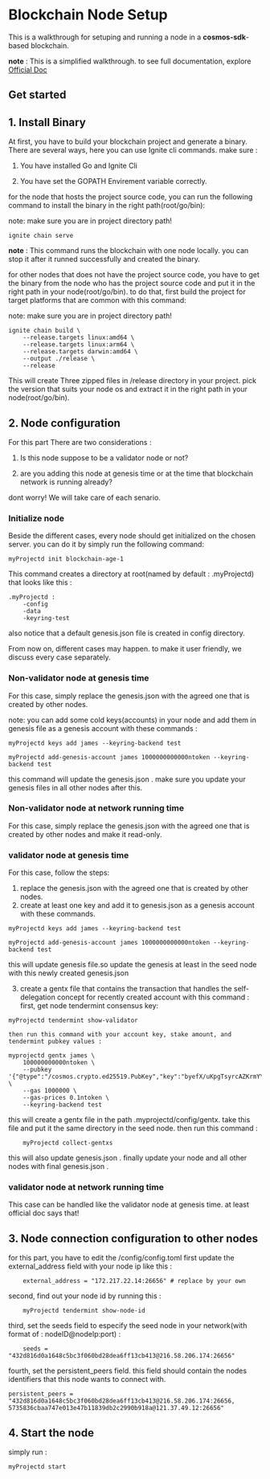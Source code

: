# Blockchain Node Setup
This is a walkthrough for setuping and running a node in a **cosmos-sdk**-based blockchain.

**note** : This is a simplified walkthrough. to see full documentation, explore [Official Doc](https://tutorials.cosmos.network/tutorials/9-path-to-prod/#)

## Get started




## 1. Install Binary
At first, you have to build your blockchain project and generate a binary. There are several ways, here you can use Ignite cli commands. make sure :


1. You have installed Go and Ignite Cli 

2. You have set the GOPATH Envirement variable correctly.


for the node that hosts the project source code, you can run the following command to install the binary in the right path(root/go/bin):

note: make sure you are in project directory path!

```
ignite chain serve
```
**note** : This command runs the blockchain with one node locally. you can stop it after it runned successfully and created the binary.

for other nodes that does not have the project source code, you have to get the binary from the node who has the project source code and put it in the right path in your node(root/go/bin).
to do that, first build the project for target platforms that are common with this command:

note: make sure you are in project directory path!

```
ignite chain build \
    --release.targets linux:amd64 \
    --release.targets linux:arm64 \
    --release.targets darwin:amd64 \
    --output ./release \
    --release
```

This will create Three zipped files in /release directory in your project. pick the version that suits your node os and extract it in the right path in your node(root/go/bin).


## 2. Node configuration
For this part There are two considerations :

1.  Is this node suppose to be a validator node or not?

2.  are you adding this node at genesis time or at the time that blockchain network is running already?

dont worry! We will take care of each senario.

### Initialize node

Beside the different cases, every node should get initialized on the chosen server. you can do it by simply run the following command:
```
myProjectd init blockchain-age-1
```
This command creates a directory at root(named by default : .myProjectd) that looks like this : 

```
.myProjectd : 
    -config
    -data
    -keyring-test
```

also notice that a default genesis.json file is created in config directory.

From now on, different cases may happen. to make it user friendly, we discuss every case separately.

### Non-validator node at genesis time
For this case, simply replace the genesis.json with the agreed one that is created by other nodes.

note: you can add some cold keys(accounts) in your node and add them in genesis file as a genesis account with these commands : 

```
myProjectd keys add james --keyring-backend test
```

```
myProjectd add-genesis-account james 1000000000000ntoken --keyring-backend test
```
this command will update the genesis.json . make sure you update your genesis files in all other nodes after this.

### Non-validator node at network running time
For this case, simply replace the genesis.json with the agreed one that is created by other nodes and make it read-only.

### validator node at genesis time
For this case, follow the steps:

1. replace the genesis.json with the agreed one that is created by other nodes.
2. create at least one key and add it to genesis.json as a genesis account with these commands.
```
myProjectd keys add james --keyring-backend test
```

```
myProjectd add-genesis-account james 1000000000000ntoken --keyring-backend test
```
this will update genesis file.so update the genesis at least in the seed node with this newly created genesis.json


3. create a gentx file that contains the transaction that handles the self-delegation concept for recently created account with this command :
    first, get node tendermint consensus key:
```
myProjectd tendermint show-validator
```
    then run this command with your account key, stake amount, and tendermint pubkey values :
```
myprojectd gentx james \
    100000000000ntoken \
    --pubkey '{"@type":"/cosmos.crypto.ed25519.PubKey","key":"byefX/uKpgTsyrcAZKrmYYoFiXG0tmTOOaJFziO3D+E="}' \
    --gas 1000000 \
    --gas-prices 0.1ntoken \
    --keyring-backend test
```

this will create a gentx file in the path .myprojectd/config/gentx.
take this file and put it the same directory in the seed node. then run this command :

```
    myProjectd collect-gentxs
```

this will also update genesis.json . finally update your node and all other nodes with final genesis.json .

### validator node at network running time
This case can be handled like the validator node at genesis time. at least official doc says that!


## 3. Node connection configuration to other nodes
for this part, you have to edit the /config/config.toml 
first update the external_address field with your node ip like this :
```
    external_address = "172.217.22.14:26656" # replace by your own
```
second, find out your node id by running this :
```
    myProjectd tendermint show-node-id
```
third, set the seeds field to especify the seed node in your network(with format of : nodeID@nodeIp:port) :
```
    seeds = "432d816d0a1648c5bc3f060bd28dea6ff13cb413@216.58.206.174:26656"
```
fourth, set the persistent_peers field. this field should contain the nodes identifiers that this node wants to connect with. 
```
persistent_peers = "432d816d0a1648c5bc3f060bd28dea6ff13cb413@216.58.206.174:26656,
5735836cbaa747e013e47b11839db2c2990b918a@121.37.49.12:26656"
```

## 4. Start the node
simply run :
```
myProjectd start
```
